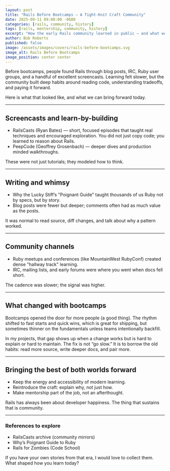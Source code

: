 ```yaml
---
layout: post
title: "Rails Before Bootcamps — A Tight‑Knit Craft Community"
date: 2025-09-11 09:00:00 -0600
categories: [rails, community, history]
tags: [rails, mentorship, community, history]
excerpt: "How the early Rails community learned in public — and what we can bring forward now."
author: Bob Roberts
published: false
image: /assets/images/covers/rails-before-bootcamps.svg
image_alt: Rails Before Bootcamps
image_position: center center
---
```


Before bootcamps, people found Rails through blog posts, IRC, Ruby user groups, and a handful of excellent screencasts. Learning felt slower, but the community built deep habits around reading code, understanding tradeoffs, and paying it forward.

Here is what that looked like, and what we can bring forward today.

---

## Screencasts and learn-by-building

- RailsCasts (Ryan Bates) — short, focused episodes that taught real techniques and encouraged exploration. You did not just copy code; you learned to reason about Rails.
- PeepCode (Geoffrey Grosenbach) — deeper dives and production minded walkthroughs.

These were not just tutorials; they modeled how to think.

---

## Writing and whimsy

- Why the Lucky Stiff’s "Poignant Guide" taught thousands of us Ruby not by specs, but by story.
- Blog posts were fewer but deeper; comments often had as much value as the posts.

It was normal to read source, diff changes, and talk about why a pattern worked.

---

## Community channels

- Ruby meetups and conferences (like MountainWest RubyConf) created dense "hallway track" learning.
- IRC, mailing lists, and early forums were where you went when docs fell short.

The cadence was slower; the signal was higher.

---

## What changed with bootcamps

Bootcamps opened the door for more people (a good thing). The rhythm shifted to fast starts and quick wins, which is great for shipping, but sometimes thinner on the fundamentals unless teams intentionally backfill.

In my projects, that gap shows up when a change works but is hard to explain or hard to maintain. The fix is not “go slow.” It is to borrow the old habits: read more source, write deeper docs, and pair more.

---

## Bringing the best of both worlds forward

- Keep the energy and accessibility of modern learning.
- Reintroduce the craft: explain why, not just how.
- Make mentorship part of the job, not an afterthought.

Rails has always been about developer happiness. The thing that sustains that is community.

---

### References to explore

- RailsCasts archive (community mirrors)
- Why’s Poignant Guide to Ruby
- Rails for Zombies (Code School)

If you have your own stories from that era, I would love to collect them. What shaped how you learn today?

